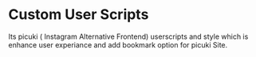 # Custom User Scripts 
Its picuki ( Instagram Alternative Frontend)  userscripts and style which is enhance user experiance and add bookmark option for picuki Site.
